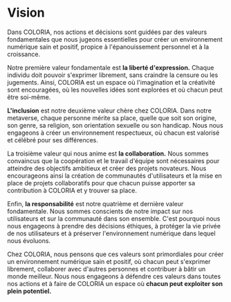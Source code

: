# Vision

Dans COLORIA, nos actions et décisions sont guidées par des valeurs fondamentales que nous jugeons essentielles pour créer un environnement numérique sain et positif, propice à l'épanouissement personnel et à la croissance.

Notre première valeur fondamentale est **la liberté d'expression.** Chaque individu doit pouvoir s'exprimer librement, sans craindre la censure ou les jugements. Ainsi, COLORIA est un espace où l'imagination et la créativité sont encouragées, où les nouvelles idées sont explorées et où chacun peut être soi-même.

**L'inclusion** est notre deuxième valeur chère chez COLORIA. Dans notre metaverse, chaque personne mérite sa place, quelle que soit son origine, son genre, sa religion, son orientation sexuelle ou son handicap. Nous nous engageons à créer un environnement respectueux, où chacun est valorisé et célébré pour ses différences.

La troisième valeur qui nous anime est **la collaboration.** Nous sommes convaincus que la coopération et le travail d'équipe sont nécessaires pour atteindre des objectifs ambitieux et créer des projets novateurs. Nous encourageons ainsi la création de communautés d'utilisateurs et la mise en place de projets collaboratifs pour que chacun puisse apporter sa contribution à COLORIA et y trouver sa place.

Enfin, **la responsabilité** est notre quatrième et dernière valeur fondamentale. Nous sommes conscients de notre impact sur nos utilisateurs et sur la communauté dans son ensemble. C'est pourquoi nous nous engageons à prendre des décisions éthiques, à protéger la vie privée de nos utilisateurs et à préserver l'environnement numérique dans lequel nous évoluons.

Chez COLORIA, nous pensons que ces valeurs sont primordiales pour créer un environnement numérique sain et positif, où chacun peut s'exprimer librement, collaborer avec d'autres personnes et contribuer à bâtir un monde meilleur. Nous nous engageons à défendre ces valeurs dans toutes nos actions et à faire de COLORIA un espace où **chacun peut exploiter son plein potentiel.**
